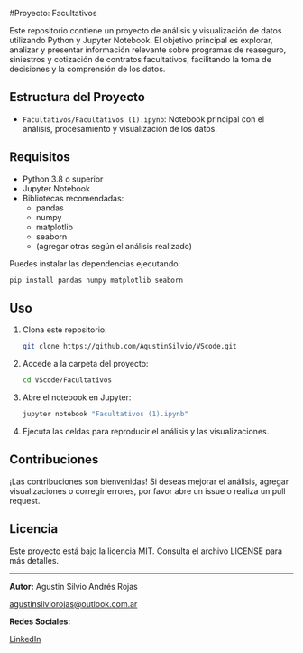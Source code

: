 #Proyecto: Facultativos

Este repositorio contiene un proyecto de análisis y visualización de datos utilizando Python y Jupyter Notebook. El objetivo principal es explorar, analizar y presentar información relevante sobre programas de reaseguro, siniestros y cotización de contratos facultativos, facilitando la toma de decisiones y la comprensión de los datos.

## Estructura del Proyecto

- `Facultativos/Facultativos (1).ipynb`: Notebook principal con el análisis, procesamiento y visualización de los datos.


## Requisitos

- Python 3.8 o superior
- Jupyter Notebook
- Bibliotecas recomendadas:
  - pandas
  - numpy
  - matplotlib
  - seaborn
  - (agregar otras según el análisis realizado)

Puedes instalar las dependencias ejecutando:

```bash
pip install pandas numpy matplotlib seaborn
```

## Uso

1. Clona este repositorio:
   ```bash
   git clone https://github.com/AgustinSilvio/VScode.git
   ```
2. Accede a la carpeta del proyecto:
   ```bash
   cd VScode/Facultativos
   ```
3. Abre el notebook en Jupyter:
   ```bash
   jupyter notebook "Facultativos (1).ipynb"
   ```
4. Ejecuta las celdas para reproducir el análisis y las visualizaciones.

## Contribuciones

¡Las contribuciones son bienvenidas! Si deseas mejorar el análisis, agregar visualizaciones o corregir errores, por favor abre un issue o realiza un pull request.

## Licencia

Este proyecto está bajo la licencia MIT. Consulta el archivo LICENSE para más detalles.

---

**Autor:** Agustin Silvio Andrés Rojas

 agustinsilviorojas@outlook.com.ar


**Redes Sociales:**

[LinkedIn](https://www.linkedin.com/in/agust%C3%ADnsilviorojas/)
